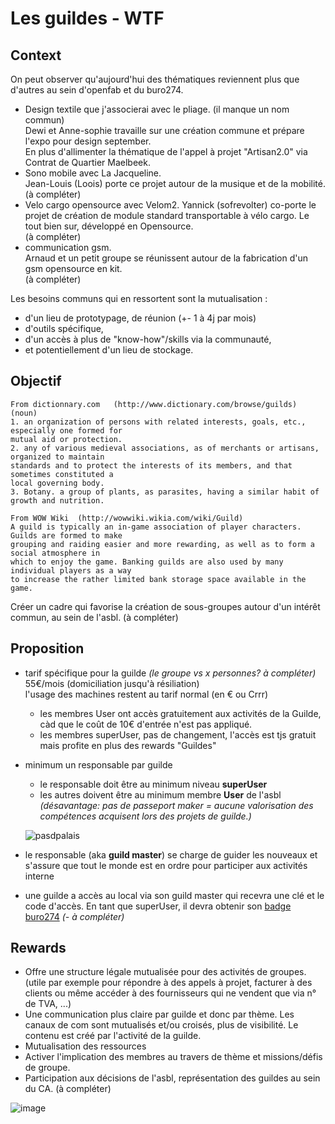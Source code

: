 # Les guildes - WTF
## Context
On peut observer qu'aujourd'hui des thématiques reviennent plus que d'autres au sein d'openfab et du buro274. 
- Design textile que j'associerai avec le pliage. (il manque un nom commun)  
Dewi et Anne-sophie travaille sur une création commune et prépare l'expo pour design september.  
En plus d'allimenter la thématique de l'appel à projet "Artisan2.0" via Contrat de Quartier Maelbeek.
- Sono mobile avec La Jacqueline.  
Jean-Louis (Loois) porte ce projet autour de la musique et de la mobilité.  
(à compléter)
- Velo cargo opensource avec Velom2. 
Yannick (sofrevolter) co-porte le projet de création de module standard transportable à vélo cargo. Le tout bien sur, développé en Opensource.  
(à compléter)
- communication gsm.  
Arnaud et un petit groupe se réunissent autour de la fabrication d'un gsm opensource en kit.   
(à compléter)

Les besoins communs qui en ressortent sont la mutualisation :
- d'un lieu de prototypage, de réunion (+- 1 à 4j par mois)
- d'outils spécifique, 
- d'un accès à plus de "know-how"/skills via la communauté,
- et potentiellement d'un lieu de stockage. 


## Objectif

```
From dictionnary.com   (http://www.dictionary.com/browse/guilds)
(noun)
1. an organization of persons with related interests, goals, etc., especially one formed for   
mutual aid or protection.
2. any of various medieval associations, as of merchants or artisans, organized to maintain   
standards and to protect the interests of its members, and that sometimes constituted a  
local governing body.
3. Botany. a group of plants, as parasites, having a similar habit of growth and nutrition.
```
```
From WOW Wiki  (http://wowwiki.wikia.com/wiki/Guild)
A guild is typically an in-game association of player characters. Guilds are formed to make  
grouping and raiding easier and more rewarding, as well as to form a social atmosphere in 
which to enjoy the game. Banking guilds are also used by many individual players as a way 
to increase the rather limited bank storage space available in the game.
```

Créer un cadre qui favorise la création de sous-groupes autour d'un intérêt commun, au sein de l'asbl. 
(à compléter)

## Proposition
- tarif spécifique pour la guilde *(le groupe vs x personnes? à compléter)* 
55€/mois (domiciliation jusqu'à résiliation)  
l'usage des machines restent au tarif normal (en € ou Crrr)
  - les membres User ont accès gratuitement aux activités de la Guilde, càd que le coût de 10€ d'entrée n'est pas appliqué.
  - les membres superUser, pas de changement, l'accès est tjs gratuit mais profite en plus des rewards "Guildes"
- minimum un responsable par guilde
  - le responsable doit être au minimum niveau **superUser**
  - les autres doivent être au minimum membre **User** de l'asbl *(désavantage: pas de passeport maker = aucune valorisation des compétences acquisent lors des projets de guilde.)*
  
  ![pasdpalais](http://www.lesfillesabuzzent.com/assets/img/2015/04/pasdepalais.gif)
  
- le responsable (aka **guild master**) se charge de guider les nouveaux et s'assure que tout le monde est en ordre pour participer aux activités interne 
- une guilde a accès au local via son guild master qui recevra une clé et le code d'accès. En tant que superUser, il devra obtenir son [badge buro274](https://github.com/openfab-lab/pack-openbadge-fablab/blob/master/badge-buro274.md) *(- à compléter)*


## Rewards
- Offre une structure légale mutualisée pour des activités de groupes. (utile par exemple pour répondre à des appels à projet, facturer à des clients ou même accéder à des fournisseurs qui ne vendent que via n° de TVA, ...)
- Une communication plus claire par guilde et donc par thème. Les canaux de com sont mutualisés et/ou croisés, plus de visibilité. Le contenu est créé par l'activité de la guilde. 
- Mutualisation des ressources
- Activer l'implication des membres au travers de thème et missions/défis de groupe.
- Participation aux décisions de l'asbl, représentation des guildes au sein du CA.
(à compléter)


![image](https://user-images.githubusercontent.com/12049360/28877891-0b742188-779e-11e7-9cde-08415c04478d.png)
